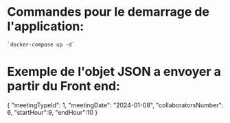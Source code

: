 # Commandes pour le demarrage de l'application:
    `docker-compose up -d`

# Exemple de l'objet JSON a envoyer a partir du Front end:

{
    "meetingTypeId": 1,
    "meetingDate": "2024-01-08",
    "collaboratorsNumber": 6,
    "startHour":9,
    "endHour":10
}